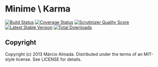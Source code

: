 Minime \ Karma
==============

[![Build Status](https://travis-ci.org/marcioAlmada/karma.png?branch=master)](https://travis-ci.org/marcioAlmada/karma)
[![Coverage Status](https://coveralls.io/repos/marcioAlmada/karma/badge.png?branch=master)](https://coveralls.io/r/marcioAlmada/karma?branch=master)
[![Scrutinizer Quality Score](https://scrutinizer-ci.com/g/marcioAlmada/karma/badges/quality-score.png?s=dba04c50549638ca00a6f22ff35903066f351909)](https://scrutinizer-ci.com/g/marcioAlmada/karma/)
[![Latest Stable Version](https://poser.pugx.org/minime/karma/v/stable.png)](https://packagist.org/packages/minime/karma)
[![Total Downloads](https://poser.pugx.org/minime/karma/downloads.png)](https://packagist.org/packages/minime/karma)

## Copyright

Copyright (c) 2013 Márcio Almada. Distributed under the terms of an MIT-style license. See LICENSE for details.
